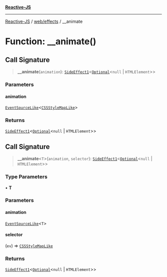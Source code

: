 [**Reactive-JS**](../../../README.md)

***

[Reactive-JS](../../../README.md) / [web/effects](../README.md) / \_\_animate

# Function: \_\_animate()

## Call Signature

> **\_\_animate**(`animation`): [`SideEffect1`](../../../functions/type-aliases/SideEffect1.md)\<[`Optional`](../../../functions/type-aliases/Optional.md)\<`null` \| `HTMLElement`\>\>

### Parameters

#### animation

[`EventSourceLike`](../../../computations/interfaces/EventSourceLike.md)\<[`CSSStyleMapLike`](../../interfaces/CSSStyleMapLike.md)\>

### Returns

[`SideEffect1`](../../../functions/type-aliases/SideEffect1.md)\<[`Optional`](../../../functions/type-aliases/Optional.md)\<`null` \| `HTMLElement`\>\>

## Call Signature

> **\_\_animate**\<`T`\>(`animation`, `selector`): [`SideEffect1`](../../../functions/type-aliases/SideEffect1.md)\<[`Optional`](../../../functions/type-aliases/Optional.md)\<`null` \| `HTMLElement`\>\>

### Type Parameters

• **T**

### Parameters

#### animation

[`EventSourceLike`](../../../computations/interfaces/EventSourceLike.md)\<`T`\>

#### selector

(`ev`) => [`CSSStyleMapLike`](../../interfaces/CSSStyleMapLike.md)

### Returns

[`SideEffect1`](../../../functions/type-aliases/SideEffect1.md)\<[`Optional`](../../../functions/type-aliases/Optional.md)\<`null` \| `HTMLElement`\>\>
